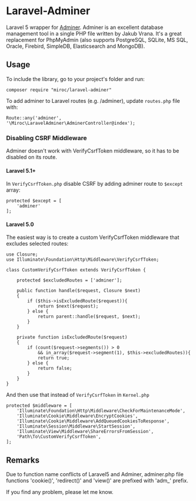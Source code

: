 # Laravel-Adminer
Laravel 5 wrapper for [Adminer](https://github.com/vrana/adminer/).
Adminer is an excellent database management tool in a single PHP file written by Jakub Vrana. It's a great replacement for PhpMyAdmin (also supports PostgreSQL, SQLite, MS SQL, Oracle, Firebird, SimpleDB, Elasticsearch and MongoDB).


## Usage
To include the library, go to your project's folder and run:
```
composer require "miroc/laravel-adminer"
```

To add adminer to Laravel routes (e.g. /adminer), update `routes.php` file with:
```
Route::any('adminer', '\Miroc\LaravelAdminer\AdminerController@index');
```

### Disabling CSRF Middleware
Adminer doesn't work with VerifyCsrfToken middleware, so it has to be disabled on its route.
#### Laravel 5.1+
In `VerifyCsrfToken.php` disable CSRF by adding adminer route to `$except` array:
```
protected $except = [
    'adminer'
];
```

#### Laravel 5.0
The easiest way is to create a custom VerifyCsrfToken middleware that excludes selected routes:
```
use Closure;
use Illuminate\Foundation\Http\Middleware\VerifyCsrfToken;

class CustomVerifyCsrfToken extends VerifyCsrfToken {

    protected $excludedRoutes = ['adminer'];

	public function handle($request, Closure $next)
	{
        if ($this->isExcludedRoute($request)){
            return $next($request);
        } else {
            return parent::handle($request, $next);
        }
	}

    private function isExcludedRoute($request)
    {
        if (count($request->segments()) > 0
            && in_array($request->segment(1), $this->excludedRoutes)){
            return true;
        } else {
            return false;
        }
    }
}

```

And then use that instead of `VerifyCsrfToken` in `Kernel.php`
```
protected $middleware = [
	'Illuminate\Foundation\Http\Middleware\CheckForMaintenanceMode',
	'Illuminate\Cookie\Middleware\EncryptCookies',
	'Illuminate\Cookie\Middleware\AddQueuedCookiesToResponse',
	'Illuminate\Session\Middleware\StartSession',
	'Illuminate\View\Middleware\ShareErrorsFromSession',
	'Path\To\CustomVerifyCsrfToken',
];
```


## Remarks
Due to function name conflicts of Laravel5 and Adminer, adminer.php file 
functions  'cookie()', 'redirect()' and 'view()' are prefixed with 'adm_' prefix.

If you find any problem, please let me know.
